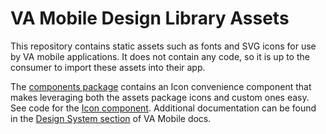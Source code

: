 # VA Mobile Design Library Assets
This repository contains static assets such as fonts and SVG icons for use by VA mobile applications. It does not contain any code, so it is up to the consumer to import these assets into their app.

The [components package](https://github.com/department-of-veterans-affairs/va-mobile-library) contains an Icon convenience component that makes leveraging both the assets package icons and custom ones easy. See code for the [Icon component](https://github.com/department-of-veterans-affairs/va-mobile-library/blob/main/packages/components/src/components/Icon/Icon.tsx). Additional documentation can be found in the [Design System section](https://department-of-veterans-affairs.github.io/va-mobile-app/design/Intro) of VA Mobile docs.
